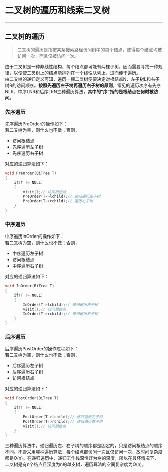 # 二叉树的遍历和线索二叉树  
---  
## 二叉树的遍历  
> 二叉树的遍历是指按某条搜索路径访问树中的每个结点，使得每个结点均被访问一次，而且仅被访问一次。  

由于二叉树是一种非线性结构，每个结点都可能有两棵子树，因而需要寻找一种规律，以便使二叉树上的结点能排列在一个线性队列上，进而便于遍历。  
由二叉树的递归定义可知，遍历一棵二叉树便要决定对根结点N、左子树L和右子树R的访问顺序。**按照先遍历左子树再遍历右子树的原则**，常见的遍历次序有先序NLR、中序LNR和后序LRN三种遍历算法，**其中的“序”指的是根结点在何时被访问。**  
### 先序遍历  
先序遍历PreOrder的操作如下：  
若二叉树为空，则什么也不做；否则，  
+ 访问根结点  
+ 先序遍历左子树  
+ 先序遍历右子树  

对应的递归算法如下：  
```C
void PreOrder(BiTree T)
{
    if(T != NULL)
    {
        visit();// 访问根结点
        PreOrder(T->lchild);// 递归遍历左子树
        PreOrder(T->rchild);// 遍历右子树
    }
}
```  
### 中序遍历  
中序遍历InOrder的操作如下：  
若二叉树为空，则什么也不做；否则，  
+ 中序遍历左子树  
+ 访问根结点  
+ 中序遍历右子树  

对应的递归算法如下：  
```C
void InOrder(BiTree T)
{
    if(T != NULL)
    {
        InOrder(T->lchild);// 递归遍历左子树
        visit();// 访问根结点
        InOrder(T->rchild);// 递归遍历右子树
    }
}
```
### 后序遍历  
后序遍历PostOrder的操作过程如下：  
若二叉树为空，则什么也不做；否则，  
+ 后序遍历左子树  
+ 后序遍历右子树  
+ 访问根结点  

对应的递归算法如下：  
```C
void PostOrder(BiTree T)
{
    if(T != NULL)
    {
        PostOrder(T->lchild);// 递归遍历左子树
        PostOrder(T->rchild);// 递归遍历右子树  
        visit();// 访问根结点
    }
}
```
三种遍历算法中，递归遍历左、右子树的顺序都是固定的，只是访问根结点的顺序不同。不管采用哪种遍历算法，每个结点都访问一次且仅访问一次，故时间复杂度都是O(n)。在递归遍历中，递归工作栈深恰好为树的深度，所以在最坏情况下，二叉树是有n个结点且深度为n的单支树，遍历算法的空间复杂度为O(n)。
